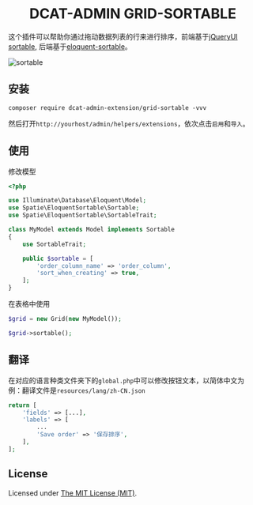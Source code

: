 
<div align="center">

# DCAT-ADMIN GRID-SORTABLE

</div>

这个插件可以帮助你通过拖动数据列表的行来进行排序，前端基于[jQueryUI sortable](https://jqueryui.com/sortable/), 后端基于[eloquent-sortable](https://github.com/spatie/eloquent-sortable)。


![sortable](https://raw.githubusercontent.com/jqhph/dcat-admin-grid-sortable/docs/img/grid-sortable.png)

## 安装

```shell
composer require dcat-admin-extension/grid-sortable -vvv
```

然后打开`http://yourhost/admin/helpers/extensions`，依次点击`启用`和`导入`。

## 使用

修改模型

```php
<?php

use Illuminate\Database\Eloquent\Model;
use Spatie\EloquentSortable\Sortable;
use Spatie\EloquentSortable\SortableTrait;

class MyModel extends Model implements Sortable
{
    use SortableTrait;

    public $sortable = [
        'order_column_name' => 'order_column',
        'sort_when_creating' => true,
    ];
}
```

在表格中使用

```php
$grid = new Grid(new MyModel());

$grid->sortable();
```

## 翻译

在对应的语言种类文件夹下的`global.php`中可以修改按钮文本，以简体中文为例：翻译文件是`resources/lang/zh-CN.json`
```php
return [
    'fields' => [...],
    'labels' => [
        ...
        'Save order' => '保存排序',
    ],
];
```

License
------------
Licensed under [The MIT License (MIT)](LICENSE).
